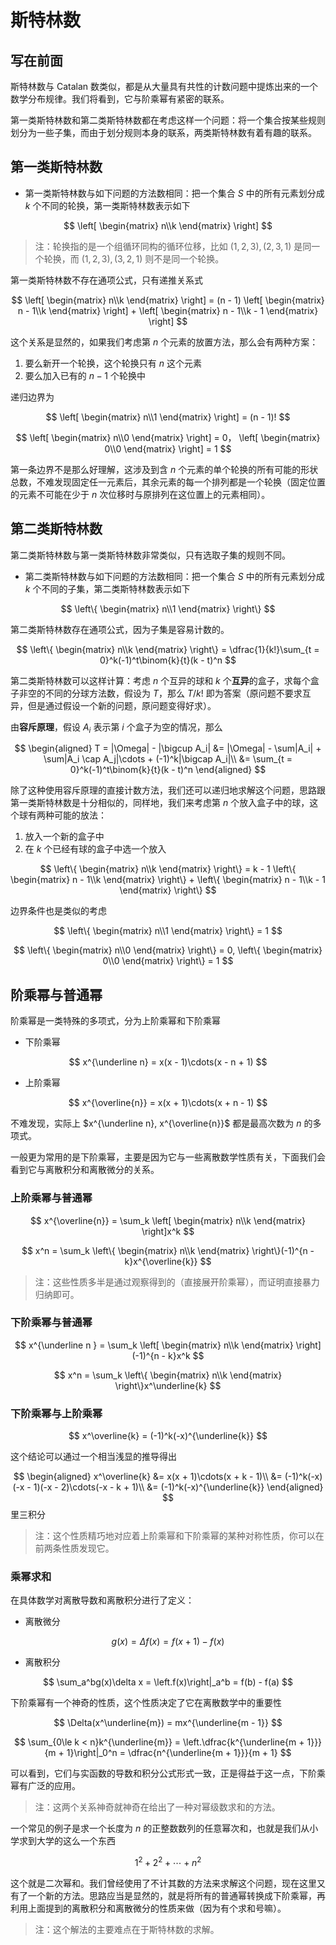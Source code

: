 # 斯特林数

## 写在前面

斯特林数与 Catalan 数类似，都是从大量具有共性的计数问题中提炼出来的一个数学分布规律。我们将看到，它与阶乘幂有紧密的联系。

第一类斯特林数和第二类斯特林数都在考虑这样一个问题：将一个集合按某些规则划分为一些子集，而由于划分规则本身的联系，两类斯特林数有着有趣的联系。

## 第一类斯特林数

* 第一类斯特林数与如下问题的方法数相同：把一个集合 $S$ 中的所有元素划分成 $k$ 个不同的轮换，第一类斯特林数表示如下

$$
\left[
\begin{matrix}
    n\\k
\end{matrix}
\right]
$$

> 注：轮换指的是一个组循环同构的循环位移，比如 $(1, 2, 3), (2, 3, 1)$ 是同一个轮换，而 $(1, 2, 3), (3, 2, 1)$ 则不是同一个轮换。

第一类斯特林数不存在通项公式，只有递推关系式

$$
\left[
\begin{matrix}
    n\\k
\end{matrix}
\right] = (n - 1)
\left[
\begin{matrix}
    n - 1\\k
\end{matrix}
\right] +
\left[
\begin{matrix}
    n - 1\\k - 1
\end{matrix}
\right]
$$

这个关系是显然的，如果我们考虑第 $n$ 个元素的放置方法，那么会有两种方案：

1. 要么新开一个轮换，这个轮换只有 $n$ 这个元素
2. 要么加入已有的 $n - 1$ 个轮换中

递归边界为

$$
\left[
\begin{matrix}
    n\\1
\end{matrix}
\right] = (n - 1)!
$$

$$
\left[
\begin{matrix}
    n\\0
\end{matrix}
\right] = 0，
\left[
\begin{matrix}
    0\\0
\end{matrix}
\right] = 1
$$

第一条边界不是那么好理解，这涉及到含 $n$ 个元素的单个轮换的所有可能的形状总数，不难发现固定任一元素后，其余元素的每一个排列都是一个轮换（固定位置的元素不可能在少于 $n$ 次位移时与原排列在这位置上的元素相同）。

## 第二类斯特林数

第二类斯特林数与第一类斯特林数非常类似，只有选取子集的规则不同。

* 第二类斯特林数与如下问题的方法数相同：把一个集合 $S$ 中的所有元素划分成 $k$ 个不同的子集，第二类斯特林数表示如下

$$
\left\{
\begin{matrix}
    n\\1
\end{matrix}
\right\}
$$

第二类斯特林数存在通项公式，因为子集是容易计数的。

$$
\left\{
\begin{matrix}
    n\\k
\end{matrix}
\right\} = \dfrac{1}{k!}\sum_{t = 0}^k(-1)^t\binom{k}{t}(k - t)^n
$$

第二类斯特林数可以这样计算：考虑 $n$ 个互异的球和 $k$ 个**互异**的盒子，求每个盒子非空的不同的分球方法数，假设为 $T$，那么 $T / k!$ 即为答案（原问题不要求互异，但是通过假设一个新的问题，原问题变得好求）。

由**容斥原理**，假设 $A_i$ 表示第 $i$ 个盒子为空的情况，那么

$$
\begin{aligned}
    T = |\Omega| - |\bigcup A_i| &= |\Omega| - \sum|A_i| + \sum|A_i \cap A_j|\cdots + (-1)^k|\bigcap A_i|\\ 
    &= \sum_{t = 0}^k(-1)^t\binom{k}{t}(k - t)^n 
\end{aligned}
$$

除了这种使用容斥原理的直接计数方法，我们还可以递归地求解这个问题，思路跟第一类斯特林数是十分相似的，同样地，我们来考虑第 $n$ 个放入盒子中的球，这个球有两种可能的放法：

1. 放入一个新的盒子中
2. 在 $k$ 个已经有球的盒子中选一个放入

$$
\left\{
\begin{matrix}
    n\\k
\end{matrix}
\right\} = k - 1
\left\{
\begin{matrix}
    n - 1\\k
\end{matrix}
\right\} + 
\left\{
\begin{matrix}
    n - 1\\k - 1
\end{matrix}
\right\}
$$

边界条件也是类似的考虑

$$
\left\{
\begin{matrix}
    n\\1
\end{matrix}
\right\} = 1
$$

$$
\left\{
\begin{matrix}
    n\\0
\end{matrix}
\right\} = 0,
\left\{
\begin{matrix}
    0\\0
\end{matrix}
\right\} = 1
$$

## 阶乘幂与普通幂

阶乘幂是一类特殊的多项式，分为上阶乘幂和下阶乘幂

* 下阶乘幂

$$
x^{\underline n} = x(x - 1)\cdots(x - n + 1)
$$

* 上阶乘幂

$$
x^{\overline{n}} = x(x + 1)\cdots(x + n - 1)
$$

不难发现，实际上 $x^{\underline n}, x^{\overline{n}}$ 都是最高次数为 $n$ 的多项式。

一般更为常用的是下阶乘幂，主要是因为它与一些离散数学性质有关，下面我们会看到它与离散积分和离散微分的关系。

### 上阶乘幂与普通幂

$$
x^{\overline{n}} = \sum_k
\left[
\begin{matrix}
    n\\k
\end{matrix}
\right]x^k
$$

$$
x^n = \sum_k
\left\{
\begin{matrix}
    n\\k
\end{matrix}
\right\}(-1)^{n - k}x^{\overline{k}}
$$

> 注：这些性质多半是通过观察得到的（直接展开阶乘幂），而证明直接暴力归纳即可。

### 下阶乘幂与普通幂

$$
x^{\underline n } = \sum_k
\left[
\begin{matrix}
    n\\k
\end{matrix}
\right](-1)^{n - k}x^k
$$

$$
x^n = \sum_k
\left\{
\begin{matrix}
    n\\k
\end{matrix}
\right\}x^\underline{k}
$$

### 下阶乘幂与上阶乘幂

$$
x^\overline{k} = (-1)^k(-x)^{\underline{k}}
$$

这个结论可以通过一个相当浅显的推导得出

$$
\begin{aligned}
    x^\overline{k} &= x(x + 1)\cdots(x + k - 1)\\
    &= (-1)^k(-x)(-x - 1)(-x - 2)\cdots(-x - k + 1)\\
    &= (-1)^k(-x)^{\underline{k}}
\end{aligned}
$$里三积分

> 注：这个性质精巧地对应着上阶乘幂和下阶乘幂的某种对称性质，你可以在前两条性质发现它。

### 乘幂求和

在具体数学对离散导数和离散积分进行了定义：

* 离散微分

$$
g(x) = \Delta f(x) = f(x + 1) - f(x)
$$

* 离散积分

$$
\sum_a^bg(x)\delta x = \left.f(x)\right|_a^b = f(b) - f(a)
$$

下阶乘幂有一个神奇的性质，这个性质决定了它在离散数学中的重要性

$$
\Delta(x^\underline{m}) = mx^{\underline{m - 1}}
$$

$$
\sum_{0\le k < n}k^{\underline{m}} = \left.\dfrac{k^{\underline{m + 1}}}{m + 1}\right|_0^n = \dfrac{n^{\underline{m + 1}}}{m + 1}
$$

可以看到，它们与实函数的导数和积分公式形式一致，正是得益于这一点，下阶乘幂有广泛的应用。

> 注：这两个关系神奇就神奇在给出了一种对幂级数求和的方法。

一个常见的例子是求一个长度为 $n$ 的正整数数列的任意幂次和，也就是我们从小学求到大学的这么一个东西

$$
1^2 + 2^2 + \cdots + n^2
$$

这个就是二次幂和。我们曾经使用了不计其数的方法来求解这个问题，现在这里又有了一个新的方法。思路应当是显然的，就是将所有的普通幂转换成下阶乘幂，再利用上面提到的离散积分和离散微分的性质来做（因为有个求和号嘛）。

> 注：这个解法的主要难点在于斯特林数的求解。
